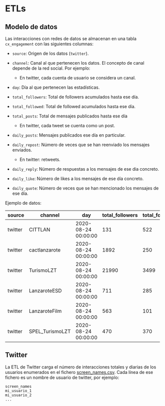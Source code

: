 # ETLs

## Modelo de datos

Las interacciones con redes de datos se almacenan en una tabla `cx_engagement` con las siguientes columnas:

- `source`: Origen de los datos (`twitter`).
- `channel`: Canal al que pertenecen los datos. El concepto de canal depende de la red social. Por ejemplo:

  - En twitter, cada cuenta de usuario se considera un canal.

- `day`: Día al que pertenecen las estadísticas.
- `total_followers`: Total de followers acumulados hasta ese día.
- `total_followed`: Total de followed acumulados hasta ese día.
- `total_posts`: Total de mensajes publicados hasta ese día

  - En twitter, cada tweet se cuenta como un post.

- `daily_posts`: Mensajes publicados ese día en particular.
- `daily_repost`: Número de veces que se han reenviado los mensajes enviados.

  - En twitter: retweets.

- `daily_reply`: Número de respuestas a los mensajes de ese dia concreto.
- `daily_like`: Número de likes a los mensajes de ese día concreto.
- `daily_quote`: Número de veces que se han mencionado los mensajes de ese día.

Ejemplo de datos:

| source  | channel         | day                 | total_followers | total_followed | total_posts | daily_posts | daily_repost | daily_reply | daily_like | daily_quote |
| ------- | --------------- | ------------------- | --------------- | -------------- | ----------- | ----------- | ------------ | ----------- | ---------- | ----------- |
| twitter | CITTLAN         | 2020-08-24 00:00:00 |             131 |            522 |         165 |             |              |             |            |             |
| twitter | cactlanzarote   | 2020-08-24 00:00:00 |            1892 |            250 |        2284 |             |              |             |            |             |
| twitter | TurismoLZT      | 2020-08-24 00:00:00 |           21990 |           3499 |        9821 |           4 |           14 |           0 |         35 |           3 |
| twitter | LanzaroteESD    | 2020-08-24 00:00:00 |             711 |            285 |        1146 |           1 |           11 |           0 |          0 |           0 |
| twitter | LanzaroteFilm   | 2020-08-24 00:00:00 |             563 |            101 |         223 |             |              |             |            |             |
| twitter | SPEL_TurismoLZT | 2020-08-24 00:00:00 |             470 |            370 |         839 |             |              |             |            |             |

## Twitter

La ETL de Twitter carga el número de interacciones totales y diarias de los usuarios enumerados en el fichero [screen_names.csv](screen_names.csv). Cada línea de ese fichero es un nombre de usuario de twitter, por ejemplo:

```csv
screen_names
mi_usuario_1
mi_usuario_2
...
```

